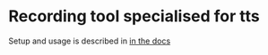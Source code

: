 # Recording tool specialised for tts 

Setup and usage is described in [in the docs](/assets/docs/TTS_Voice.md#setup)